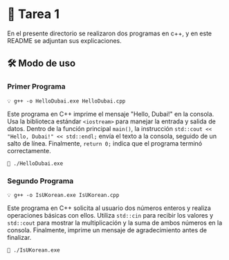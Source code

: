 # 👾 Tarea 1 

En el presente directorio se realizaron dos programas en c++, y en este README se adjuntan sus explicaciones.

## 🛠️ Modo de uso

### Primer Programa 

```
💡 g++ -o HelloDubai.exe HelloDubai.cpp
```
Este programa en C++ imprime el mensaje "Hello, Dubai!" en la consola. Usa la biblioteca estándar `<iostream>` para manejar la entrada y salida de datos. Dentro de la función principal `main()`, la instrucción `std::cout << "Hello, Dubai!" << std::endl;` envía el texto a la consola, seguido de un salto de línea. Finalmente, `return 0;` indica que el programa terminó correctamente. 

```
💾 ./HelloDubai.exe
```

### Segundo Programa

```
💡 g++ -o IsUKorean.exe IsUKorean.cpp
```
 Este programa en C++ solicita al usuario dos números enteros y realiza operaciones básicas con ellos. Utiliza `std::cin` para recibir los valores y `std::cout` para mostrar la multiplicación y la suma de ambos números en la consola. Finalmente, imprime un mensaje de agradecimiento antes de finalizar.

 ```
💾 ./IsUKorean.exe
```



